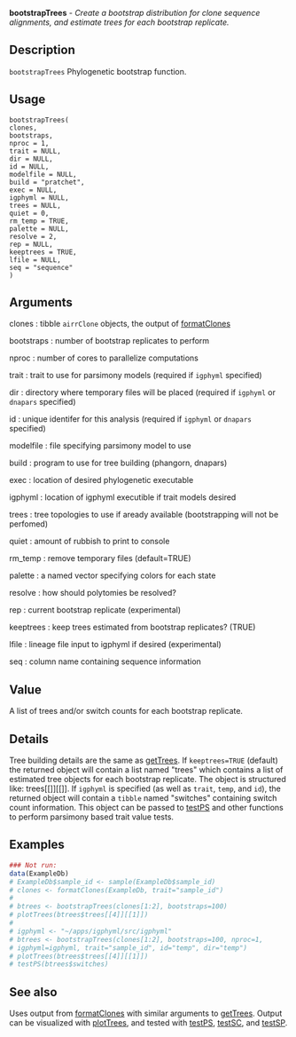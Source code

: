 **bootstrapTrees** - *Create a bootstrap distribution for clone sequence alignments, and estimate 
trees for each bootstrap replicate.*

Description
--------------------

`bootstrapTrees` Phylogenetic bootstrap function.


Usage
--------------------
```
bootstrapTrees(
clones,
bootstraps,
nproc = 1,
trait = NULL,
dir = NULL,
id = NULL,
modelfile = NULL,
build = "pratchet",
exec = NULL,
igphyml = NULL,
trees = NULL,
quiet = 0,
rm_temp = TRUE,
palette = NULL,
resolve = 2,
rep = NULL,
keeptrees = TRUE,
lfile = NULL,
seq = "sequence"
)
```

Arguments
-------------------

clones
:   tibble `airrClone` objects, the output of 
[formatClones](formatClones.md)

bootstraps
:   number of bootstrap replicates to perform

nproc
:   number of cores to parallelize computations

trait
:   trait to use for parsimony models (required if 
`igphyml` specified)

dir
:   directory where temporary files will be placed (required
if `igphyml` or `dnapars` specified)

id
:   unique identifer for this analysis (required if 
`igphyml` or `dnapars` specified)

modelfile
:   file specifying parsimony model to use

build
:   program to use for tree building (phangorn, dnapars)

exec
:   location of desired phylogenetic executable

igphyml
:   location of igphyml executible if trait models desired

trees
:   tree topologies to use if aready available 
(bootstrapping will not be perfomed)

quiet
:   amount of rubbish to print to console

rm_temp
:   remove temporary files (default=TRUE)

palette
:   a named vector specifying colors for each state

resolve
:   how should polytomies be resolved?

rep
:   current bootstrap replicate (experimental)

keeptrees
:   keep trees estimated from bootstrap replicates? (TRUE)

lfile
:   lineage file input to igphyml if desired (experimental)

seq
:   column name containing sequence information




Value
-------------------

A list of trees and/or switch counts for each bootstrap replicate.


Details
-------------------

Tree building details are the same as [getTrees](getTrees.md). 
If `keeptrees=TRUE` (default) the returned object will contain a list 
named "trees" which contains a list of estimated tree objects for each 
bootstrap replicate. The object is structured like: 
trees[[<replicate>]][[<tree index>]]. If `igphyml` is specified 
(as well as `trait`, `temp`, and `id`), the returned object 
will contain a `tibble` named "switches" containing switch count 
information. This object can be passed to [testPS](testPS.md) and other functions 
to perform parsimony based trait value tests.



Examples
-------------------

```R
### Not run:
data(ExampleDb)
# ExampleDb$sample_id <- sample(ExampleDb$sample_id)
# clones <- formatClones(ExampleDb, trait="sample_id")
# 
# btrees <- bootstrapTrees(clones[1:2], bootstraps=100)
# plotTrees(btrees$trees[[4]][[1]])
# 
# igphyml <- "~/apps/igphyml/src/igphyml"
# btrees <- bootstrapTrees(clones[1:2], bootstraps=100, nproc=1,
# igphyml=igphyml, trait="sample_id", id="temp", dir="temp")
# plotTrees(btrees$trees[[4]][[1]])
# testPS(btrees$switches)
```



See also
-------------------

Uses output from [formatClones](formatClones.md) with similar arguments to 
[getTrees](getTrees.md). Output can be visualized with [plotTrees](plotTrees.md), and tested
with [testPS](testPS.md), [testSC](testSC.md), and [testSP](testSP.md).






